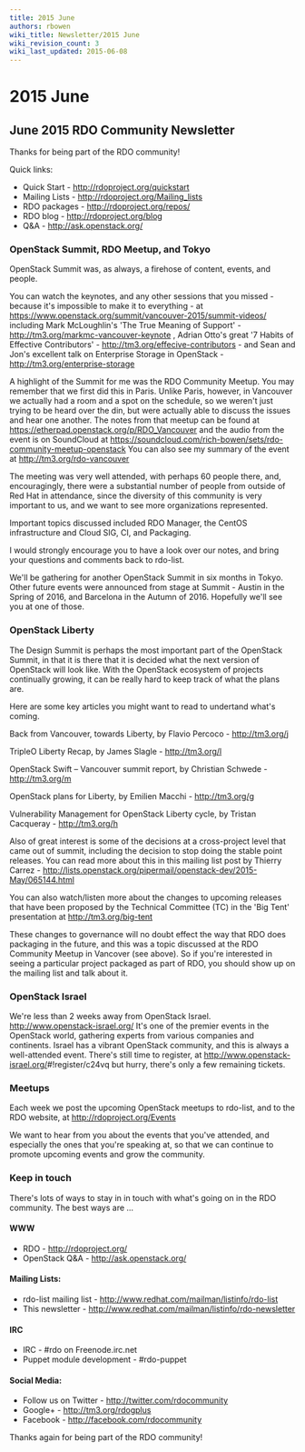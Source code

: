 ```yaml
---
title: 2015 June
authors: rbowen
wiki_title: Newsletter/2015 June
wiki_revision_count: 3
wiki_last_updated: 2015-06-08
---
```


# 2015 June

## June 2015 RDO Community Newsletter

Thanks for being part of the RDO community!

Quick links:

*   Quick Start - <http://rdoproject.org/quickstart>
*   Mailing Lists - <http://rdoproject.org/Mailing_lists>
*   RDO packages - <http://rdoproject.org/repos/>
*   RDO blog - <http://rdoproject.org/blog>
*   Q&A - <http://ask.openstack.org/>

### OpenStack Summit, RDO Meetup, and Tokyo

OpenStack Summit was, as always, a firehose of content, events, and people.

You can watch the keynotes, and any other sessions that you missed - because it's impossible to make it to everything - at <https://www.openstack.org/summit/vancouver-2015/summit-videos/> including Mark McLoughlin's 'The True Meaning of Support' - <http://tm3.org/markmc-vancouver-keynote> , Adrian Otto's great '7 Habits of Effective Contributors' - <http://tm3.org/effecive-contributors> - and Sean and Jon's excellent talk on Enterprise Storage in OpenStack - <http://tm3.org/enterprise-storage>

A highlight of the Summit for me was the RDO Community Meetup. You may remember that we first did this in Paris. Unlike Paris, however, in Vancouver we actually had a room and a spot on the schedule, so we weren't just trying to be heard over the din, but were actually able to discuss the issues and hear one another. The notes from that meetup can be found at <https://etherpad.openstack.org/p/RDO_Vancouver> and the audio from the event is on SoundCloud at <https://soundcloud.com/rich-bowen/sets/rdo-community-meetup-openstack> You can also see my summary of the event at <http://tm3.org/rdo-vancouver>

The meeting was very well attended, with perhaps 60 people there, and, encouragingly, there were a substantial number of people from outside of Red Hat in attendance, since the diversity of this community is very important to us, and we want to see more organizations represented.

Important topics discussed included RDO Manager, the CentOS infrastructure and Cloud SIG, CI, and Packaging.

I would strongly encourage you to have a look over our notes, and bring your questions and comments back to rdo-list.

We'll be gathering for another OpenStack Summit in six months in Tokyo. Other future events were announced from stage at Summit - Austin in the Spring of 2016, and Barcelona in the Autumn of 2016. Hopefully we'll see you at one of those.

### OpenStack Liberty

The Design Summit is perhaps the most important part of the OpenStack Summit, in that it is there that it is decided what the next version of OpenStack will look like. With the OpenStack ecosystem of projects continually growing, it can be really hard to keep track of what the plans are.

Here are some key articles you might want to read to undertand what's coming.

Back from Vancouver, towards Liberty, by Flavio Percoco - <http://tm3.org/j>

TripleO Liberty Recap, by James Slagle - <http://tm3.org/l>

OpenStack Swift – Vancouver summit report, by Christian Schwede - <http://tm3.org/m>

OpenStack plans for Liberty, by Emilien Macchi - <http://tm3.org/g>

Vulnerability Management for OpenStack Liberty cycle, by Tristan Cacqueray - <http://tm3.org/h>

Also of great interest is some of the decisions at a cross-project level that came out of summit, including the decision to stop doing the stable point releases. You can read more about this in this mailing list post by Thierry Carrez - <http://lists.openstack.org/pipermail/openstack-dev/2015-May/065144.html>

You can also watch/listen more about the changes to upcoming releases that have been proposed by the Technical Committee (TC) in the 'Big Tent' presentation at <http://tm3.org/big-tent>

These changes to governance will no doubt effect the way that RDO does packaging in the future, and this was a topic discussed at the RDO Community Meetup in Vancover (see above). So if you're interested in seeing a particular project packaged as part of RDO, you should show up on the mailing list and talk about it.

### OpenStack Israel

We're less than 2 weeks away from OpenStack Israel. <http://www.openstack-israel.org/> It's one of the premier events in the OpenStack world, gathering experts from various companies and continents. Israel has a vibrant OpenStack community, and this is always a well-attended event. There's still time to register, at <http://www.openstack-israel.org/>#!register/c24vq but hurry, there's only a few remaining tickets.

### Meetups

Each week we post the upcoming OpenStack meetups to rdo-list, and to the RDO website, at <http://rdoproject.org/Events>

We want to hear from you about the events that you've attended, and especially the ones that you're speaking at, so that we can continue to promote upcoming events and grow the community.

### Keep in touch

There's lots of ways to stay in in touch with what's going on in the RDO community. The best ways are ...

#### WWW

*   RDO - <http://rdoproject.org/>
*   OpenStack Q&A - <http://ask.openstack.org/>

#### Mailing Lists:

*   rdo-list mailing list - <http://www.redhat.com/mailman/listinfo/rdo-list>
*   This newsletter - <http://www.redhat.com/mailman/listinfo/rdo-newsletter>

#### IRC

*   IRC - #rdo on Freenode.irc.net
*   Puppet module development - #rdo-puppet

#### Social Media:

*   Follow us on Twitter - <http://twitter.com/rdocommunity>
*   Google+ - <http://tm3.org/rdogplus>
*   Facebook - <http://facebook.com/rdocommunity>

Thanks again for being part of the RDO community!
